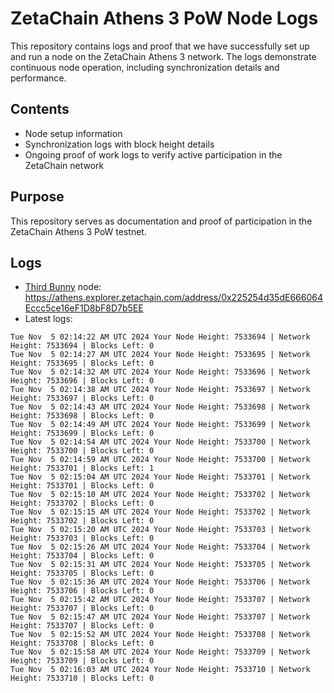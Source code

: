 # ZetaChain Athens 3 PoW Node Logs
This repository contains logs and proof that we have successfully set up and run a node on the ZetaChain Athens 3 network. The logs demonstrate continuous node operation, including synchronization details and performance.

## Contents
- Node setup information
- Synchronization logs with block height details
- Ongoing proof of work logs to verify active participation in the ZetaChain network

## Purpose
This repository serves as documentation and proof of participation in the ZetaChain Athens 3 PoW testnet.

## Logs

- [Third Bunny](https://thirdbunny.xyz/) node: https://athens.explorer.zetachain.com/address/0x225254d35dE666064Eccc5ce16eF1D8bF8D7b5EE
- Latest logs:
```
Tue Nov  5 02:14:22 AM UTC 2024 Your Node Height: 7533694 | Network Height: 7533694 | Blocks Left: 0
Tue Nov  5 02:14:27 AM UTC 2024 Your Node Height: 7533695 | Network Height: 7533695 | Blocks Left: 0
Tue Nov  5 02:14:32 AM UTC 2024 Your Node Height: 7533696 | Network Height: 7533696 | Blocks Left: 0
Tue Nov  5 02:14:38 AM UTC 2024 Your Node Height: 7533697 | Network Height: 7533697 | Blocks Left: 0
Tue Nov  5 02:14:43 AM UTC 2024 Your Node Height: 7533698 | Network Height: 7533698 | Blocks Left: 0
Tue Nov  5 02:14:49 AM UTC 2024 Your Node Height: 7533699 | Network Height: 7533699 | Blocks Left: 0
Tue Nov  5 02:14:54 AM UTC 2024 Your Node Height: 7533700 | Network Height: 7533700 | Blocks Left: 0
Tue Nov  5 02:14:59 AM UTC 2024 Your Node Height: 7533700 | Network Height: 7533701 | Blocks Left: 1
Tue Nov  5 02:15:04 AM UTC 2024 Your Node Height: 7533701 | Network Height: 7533701 | Blocks Left: 0
Tue Nov  5 02:15:10 AM UTC 2024 Your Node Height: 7533702 | Network Height: 7533702 | Blocks Left: 0
Tue Nov  5 02:15:15 AM UTC 2024 Your Node Height: 7533702 | Network Height: 7533702 | Blocks Left: 0
Tue Nov  5 02:15:20 AM UTC 2024 Your Node Height: 7533703 | Network Height: 7533703 | Blocks Left: 0
Tue Nov  5 02:15:26 AM UTC 2024 Your Node Height: 7533704 | Network Height: 7533704 | Blocks Left: 0
Tue Nov  5 02:15:31 AM UTC 2024 Your Node Height: 7533705 | Network Height: 7533705 | Blocks Left: 0
Tue Nov  5 02:15:36 AM UTC 2024 Your Node Height: 7533706 | Network Height: 7533706 | Blocks Left: 0
Tue Nov  5 02:15:42 AM UTC 2024 Your Node Height: 7533707 | Network Height: 7533707 | Blocks Left: 0
Tue Nov  5 02:15:47 AM UTC 2024 Your Node Height: 7533707 | Network Height: 7533707 | Blocks Left: 0
Tue Nov  5 02:15:52 AM UTC 2024 Your Node Height: 7533708 | Network Height: 7533708 | Blocks Left: 0
Tue Nov  5 02:15:58 AM UTC 2024 Your Node Height: 7533709 | Network Height: 7533709 | Blocks Left: 0
Tue Nov  5 02:16:03 AM UTC 2024 Your Node Height: 7533710 | Network Height: 7533710 | Blocks Left: 0
```
